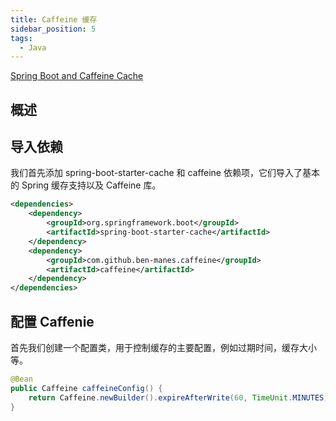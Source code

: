 ```yaml
---
title: Caffeine 缓存
sidebar_position: 5
tags:
  - Java
---
```


[Spring Boot and Caffeine Cache](https://www.baeldung.com/spring-boot-caffeine-cache)

## 概述

## 导入依赖

我们首先添加 spring-boot-starter-cache 和 caffeine 依赖项，它们导入了基本的 Spring 缓存支持以及 Caffeine 库。

```xml
<dependencies>
    <dependency>
        <groupId>org.springframework.boot</groupId>
        <artifactId>spring-boot-starter-cache</artifactId>
    </dependency>
    <dependency>
        <groupId>com.github.ben-manes.caffeine</groupId>
        <artifactId>caffeine</artifactId>
    </dependency>
</dependencies>
```

## 配置 Caffenie

首先我们创建一个配置类，用于控制缓存的主要配置，例如过期时间，缓存大小等。

```java
@Bean
public Caffeine caffeineConfig() {
    return Caffeine.newBuilder().expireAfterWrite(60, TimeUnit.MINUTES);
}
```
